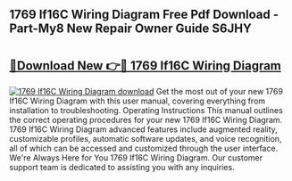## 1769 If16C Wiring Diagram Free Pdf Download - Part-My8 New Repair Owner Guide S6JHY

# <h2><a href="http://dfh7hw.blite.top/?on=1769+If16C+Wiring+Diagram">🔗Download New 👉🔴 1769 If16C Wiring Diagram</a></h2>

[![1769 If16C Wiring Diagram download](https://i.imgur.com/lujVjoI.png)](http://dfh7hw.blite.top/?on=1769+If16C+Wiring+Diagram)
Get the most out of your new 1769 If16C Wiring Diagram with this user manual, covering everything from installation to troubleshooting. Operating Instructions This manual outlines the correct operating procedures for your new 1769 If16C Wiring Diagram. 1769 If16C Wiring Diagram advanced features include augmented reality, customizable profiles, automatic software updates, and voice recognition, all of which can be accessed and customized through the user interface. We're Always Here for You 1769 If16C Wiring Diagram. Our customer support team is dedicated to assisting you with any inquiries.
